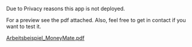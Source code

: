 Due to Privacy reasons this app is not deployed.

For a preview see the pdf attached.
Also, feel free to get in contact if you want to test it.

[Arbeitsbeispiel_MoneyMate.pdf](https://github.com/Money-Mate/client/files/11591675/Arbeitsbeispiel_MoneyMate.pdf)
